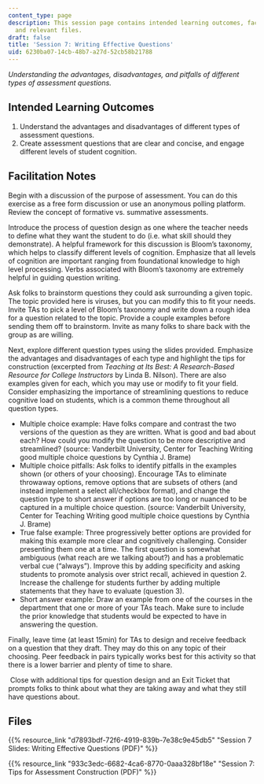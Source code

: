 ```yaml
---
content_type: page
description: This session page contains intended learning outcomes, facilitation notes,
  and relevant files.
draft: false
title: 'Session 7: Writing Effective Questions'
uid: 6230ba07-14cb-48b7-a27d-52cb58b21788
---
```

*Understanding the advantages, disadvantages, and pitfalls of different types of assessment questions.*

## Intended Learning Outcomes

1. Understand the advantages and disadvantages of different types of assessment questions.
2. Create assessment questions that are clear and concise, and engage different levels of student cognition.

## Facilitation Notes

Begin with a discussion of the purpose of assessment. You can do this exercise as a free form discussion or use an anonymous polling platform. Review the concept of formative vs. summative assessments.

Introduce the process of question design as one where the teacher needs to define what they want the student to do (i.e. what skill should they demonstrate). A helpful framework for this discussion is Bloom’s taxonomy, which helps to classify different levels of cognition. Emphasize that all levels of cognition are important ranging from foundational knowledge to high level processing. Verbs associated with Bloom’s taxonomy are extremely helpful in guiding question writing.

Ask folks to brainstorm questions they could ask surrounding a given topic. The topic provided here is viruses, but you can modify this to fit your needs. Invite TAs to pick a level of Bloom’s taxonomy and write down a rough idea for a question related to the topic. Provide a couple examples before sending them off to brainstorm. Invite as many folks to share back with the group as are willing.

Next, explore different question types using the slides provided. Emphasize the advantages and disadvantages of each type and highlight the tips for construction (excerpted from *Teaching at Its Best: A Research-Based Resource for College Instructors* by Linda B. Nilson). There are also examples given for each, which you may use or modify to fit your field. Consider emphasizing the importance of streamlining questions to reduce cognitive load on students, which is a common theme throughout all question types.

- Multiple choice example: Have folks compare and contrast the two versions of the question as they are written. What is good and bad about each? How could you modify the question to be more descriptive and streamlined? (source: Vanderbilt University, Center for Teaching Writing good multiple choice questions by Cynthia J. Brame)
- Multiple choice pitfalls: Ask folks to identify pitfalls in the examples shown (or others of your choosing). Encourage TAs to eliminate throwaway options, remove options that are subsets of others (and instead implement a select all/checkbox format), and change the question type to short answer if options are too long or nuanced to be captured in a multiple choice question. (source: Vanderbilt University, Center for Teaching Writing good multiple choice questions by Cynthia J. Brame)
- True false example: Three progressively better options are provided for making this example more clear and cognitively challenging. Consider presenting them one at a time. The first question is somewhat ambiguous (what reach are we talking about?) and has a problematic verbal cue (“always”). Improve this by adding specificity and asking students to promote analysis over strict recall, achieved in question 2. Increase the challenge for students further by adding multiple statements that they have to evaluate (question 3).
- Short answer example: Draw an example from one of the courses in the department that one or more of your TAs teach. Make sure to include the prior knowledge that students would be expected to have in answering the question.

Finally, leave time (at least 15min) for TAs to design and receive feedback on a question that they draft. They may do this on any topic of their choosing. Peer feedback in pairs typically works best for this activity so that there is a lower barrier and plenty of time to share.

 Close with additional tips for question design and an Exit Ticket that prompts folks to think about what they are taking away and what they still have questions about.

## Files

{{% resource_link "d7893bdf-72f6-4919-839b-7e38c9e45db5" "Session 7 Slides: Writing Effective Questions (PDF)" %}}

{{% resource_link "933c3edc-6682-4ca6-8770-0aaa328bf18e" "Session 7: Tips for Assessment Construction (PDF)" %}}